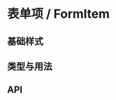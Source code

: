 # 表单项 / FormItem
## 基础样式


## 类型与用法


## API
<api-doc name="FormItem" :doc="require('./api.json')"></api-doc>

